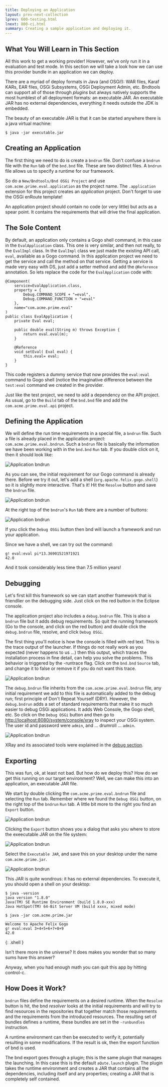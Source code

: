 ```yaml
---
title: Deploying an Application
layout: prev-next-collection
lprev: 600-testing.html
lnext: 800-ci.html
summary: Creating a sample application and deploying it.
---
```


## What You Will Learn in This Section

All this work to get a working provider! However, we've only run it in a evaluation and test mode. In this section we will take a look how we can use this provider bundle in an application we can deploy.

There are a myriad of deploy formats in Java (and OSGi!): WAR files, Karaf KARs, EAR files, OSGi Subsystems, OSGi Deployment Admin, etc. Bndtools can support all of those through _plugins_ but always natively supports the most humblest of all deployment formats: an executable JAR. An executable JAR has no external dependencies, everything it needs outside the JDK is embedded.

The beauty of an executable JAR is that it can be started anywhere there is a java virtual machine:

	$ java -jar executable.jar

## Creating an Application

The first thing we need to do is create a `bndrun` file. Don't confuse a `bndrun` file with the `Run` tab of the `bnd.bnd` file. These are two distinct files. A `bndrun` file allows us to specify a runtime for our framework. 

So do a `New/Bndtools/Bnd OSGi Project` and use `com.acme.prime.eval.application` as the project name. The `.application` extension for this project creates an *application* project. Don't forget to use the OSGi enRoute template!

An application project should contain no code (or very little) but acts as a spear point. It contains the requirements that will drive the final application.

## The Sole Content

By default, an application only contains a Gogo shell command, in this case in the `EvalApplication` class. This one is very similar, and then not really, to the `EvalImpl` class. In the `EvalImpl` class we just made the existing API call, `eval`, available as a Gogo command. In this application project we need to get the service and call the method on that service. Getting a service is made very easy with DS, just add a setter method and add the `@Reference` annotation. So lets replace the code for  the `EvalApplication` code with:

	@Component(
		service=EvalApplication.class, 
		property = { 
			Debug.COMMAND_SCOPE + "=eval",
			Debug.COMMAND_FUNCTION + "=eval" 
		},
		name="com.acme.prime.eval"
	)
	public class EvalApplication {
		private Eval eval;
	
		public double eval(String m) throws Exception {
			return eval.eval(m);
		}
		
		@Reference
		void setEval( Eval eval) {
			this.eval= eval;
		}
	}

This code registers a dummy service that now provides the `eval:eval` command to Gogo shell (notice the imaginative difference between the `test:eval` command we created in the provider.

Just like the test project, we need to add a dependency on the API project. As usual, go to the `Build` tab of the `bnd.bnd` file and add the `com.acme.prime.eval.api` project.

## Defining the Application

We will define the run time requirements in a special file, a `bndrun` file. Such a file is already placed in the application project: `com.acme.prime.eval.bndrun`. Such a `bndrun` file is basically the information we have been working with in the `bnd.bnd` `Run` tab. If you double click on it, then it should look like:

![Application bndrun](/img/tutorial_base/deploy-bndrun-0.png)

As you can see, the initial requirement for our Gogo command is already there. Before we try it out, let's add a shell (`org.apache.felix.gogo.shell`) so it is slightly more interactive. That's it! Hit the `Resolve` button and save the `bndrun` file. 

![Application bndrun](/img/tutorial_base/deploy-bndrun-1.png)

At the right top of the `bndrun`'s `Run` tab there are a number of buttons:

![Application bndrun](/img/tutorial_base/deploy-bndrun-2.png)

If you click the `Debug OSGi` button then bnd will launch a framework and run your application.

Since we have a shell, we can try out the command:

	g! eval:eval pi*13.36901521971921
	42.0

And it took considerably less time than 7.5 million years!

## Debugging

Let's first kill this framework so we can start another framework that is friendlier on the debugging side. Just click on the red button in the Eclipse console.

The application project also includes a `debug.bndrun` file. This is also a `bndrun` file but it adds debug requirements. So quit the running framework (Go to the console, and click on the red button) and double click the `debug.bndrun` file, resolve, and click `Debug OSGi`.

The first thing you'll notice is how the console is filled with red text. This is the trace output of the launcher. If things do not really work as you expected (never happens to us ...) then this output, which traces the installation process in fine detail, can help you solve the problems. This behavior is triggered by the -runtrace flag. Click on the `bnd.bnd` `Source` tab, and change it to false or remove it if you do not want this trace.

![Application bndrun](/img/tutorial_base/deploy-debug-0.png)

The `debug.bndrun` file inherits from the `com.acme.prime.eval.bndrun` file, any initial requirement we add to this file is automatically added to the debug run; first principle of Don't Repeat Yourself (DRY). However, the `debug.bndrun` adds a set of standard requirements that make it so much easier to debug OSGi applications. It adds Web Console, the Gogo shell, etc. So click on the `Debug OSGi` button and then go to [http://localhost:8080/system/console/xray](http://localhost:8080/system/console/xray) to inspect your OSGi system. The user id and password were `admin`, and ... drumroll ... `admin`.

![Application bndrun](/img/tutorial_base/deploy-debug-1.png)

XRay and its associated tools were explained in the [debug section](450-debug.html).
 
## Exporting

This was fun, ok, at least not bad. But how do we deploy this? How do we get this running on our target environment? Well, we can make this into an application, an executable JAR file. 

We start by double clicking the `com.acme.prime.eval.bndrun` file and selecting the `Run` tab. Remember where we found the `Debug OSGi` button, on the right top of the `bndrun` `Run` tab. A little bit more to the right you find an `Export` button. 

![Application bndrun](/img/tutorial_base/deploy-bndrun-2.png)

Clicking the `Export` button shows you a dialog that asks you where to store the exeecutable JAR on the file system:

![Application bndrun](/img/tutorial_base/deploy-export-1.png)

Select the `Executable JAR`, and save this on your desktop under the name `com.acme.prime.jar`. 

![Application bndrun](/img/tutorial_base/deploy-export-2.png)

This JAR is quite wondrous: it has no external dependencies. To execute it, you should open a shell on your desktop:

	$ java -version
	java version "1.8.0"
	Java(TM) SE Runtime Environment (build 1.8.0-xxx)
	Java HotSpot(TM) 64-Bit Server VM (build xxxx, mixed mode)
	
	$ java -jar com.acme.prime.jar
	____________________________
	Welcome to Apache Felix Gogo	
	g! eval:eval 3+4+5+6+7+8+9
	42.0
{: .shell }

Isn't there more in the universe? It does makes you wonder that so many sums have this answer?

Anyway, when you had enough math you can quit this app by hitting control-c.

## How Does it Work?

`bndrun` files define the requirements on a desired runtime. When the `Resolve` button is hit, the bnd _resolver_ looks at the initial requirements and will try to find resources in the repositories that together match those requirements and the requirements from the introduced resources. The resulting set of bundles defines a runtime, these bundles are set in the `-runbundles` instruction.

A runtime environment can then be executed to verify it, potentially resulting in some modifications. If the result is ok, then the export function of bnd is used.

The bnd export goes through a plugin; this is the same plugin that manages the launching. In this case this is the default `aQute.launch` plugin. The plugin takes the runtime environment and creates a JAR that contains all the dependencies, including itself and any properties; creating a JAR that is completely self contained.
